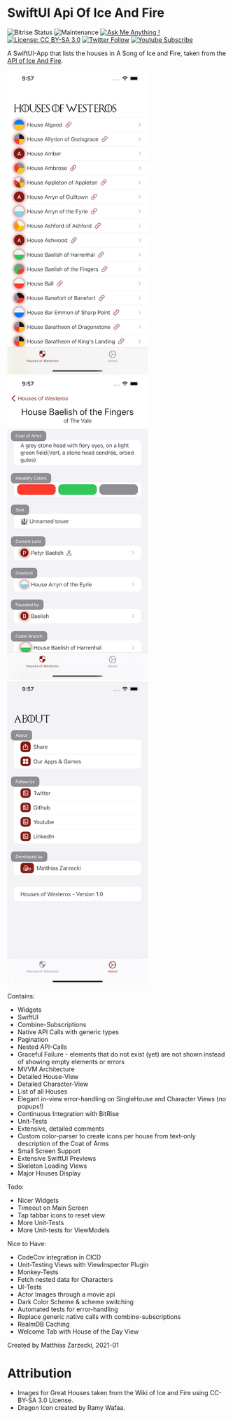 # SwiftUI Api Of Ice And Fire

![Bitrise Status](https://app.bitrise.io/app/57b166dbdbdcc89e.svg?token=9mGkAjqnQWrlMfogrUm-aA) ![Maintenance](https://img.shields.io/badge/Maintained%3F-yes-green.svg) [![Ask Me Anything !](https://img.shields.io/badge/Ask%20me-anything-1abc9c.svg)](https://twitter.com/matthias_code) [![License: CC BY-SA 3.0](https://img.shields.io/badge/License-CC%20BY--SA%203.0-red.svg)](https://creativecommons.org/licenses/by-sa/3.0/) [![Twitter Follow](https://img.shields.io/twitter/follow/matthias_code.svg?style=social&label=Follow)](https://twitter.com/matthias_code) [![Youtube Subscribe](https://img.shields.io/youtube/channel/subscribers/UCvMdsKesM05bIG0eq7M5z1g?style=social)](https://www.youtube.com/channel/UCvMdsKesM05bIG0eq7M5z1g?sub_confirmation=1)

A SwiftUI-App that lists the houses in A Song of Ice and Fire, taken from the [API of Ice And Fire](https://anapioficeandfire.com/).

![screenshot](media/screenshot_09.png)
![screenshot](media/screenshot_10.png)
![screenshot](media/screenshot_11.png)

Contains:
- Widgets
- SwiftUI
- Combine-Subscriptions
- Native API Calls with generic types 
- Pagination
- Nested API-Calls
- Graceful Failure - elements that do not exist (yet) are not shown instead of showing empty elements or errors
- MVVM Architecture
- Detailed House-View
- Detailed Character-View
- List of all Houses
- Elegant in-view error-handling on SingleHouse and Character Views (no popups!)
- Continuous Integration with BitRise
- Unit-Tests
- Extensive, detailed comments
- Custom color-parser to create icons per house from text-only description of the Coat of Arms
- Small Screen Support
- Extensive SwiftUI Previews
- Skeleton Loading Views
- Major Houses Display

Todo:
- Nicer Widgets
- Timeout on Main Screen
- Tap tabbar icons to reset view
- More Unit-Tests
- More Unit-tests for ViewModels

Nice to Have:
- CodeCov integration in CICD
- Unit-Testing Views with ViewInspector Plugin
- Monkey-Tests
- Fetch nested data for Characters
- UI-Tests
- Actor Images through a movie api
- Dark Color Scheme & scheme switching
- Automated tests for error-handling
- Replace generic native calls with combine-subscriptions
- RealmDB Caching
- Welcome Tab with House of the Day View

Created by Matthias Zarzecki, 2021-01

# Attribution
- Images for Great Houses taken from the Wiki of Ice and Fire using CC-BY-SA 3.0 License.
- Dragon Icon created by Ramy Wafaa.
